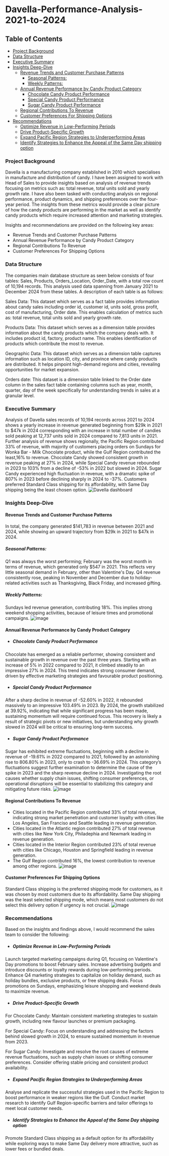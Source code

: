 # Davella-Performance-Analysis-2021-to-2024


## Table of Contents
* [Project Background](#project-background)
* [Data Structure](#data-structure)
* [Executive Summary](#executive-summary)
* [Insights Deep-Dive](#insights-deep-dive)
  * [Revenue Trends and Customer Purchase Patterns](#revenue-trends-and-customer-purchase-patterns)
    * [Seasonal Patterns:](#seasonal-patterns)
    * [Weekly Patterns:](#weekly-patterns)
  * [Annual Revenue Performance by Candy Product Category](#annual-revenue-performance-by-candy-product-category)
    * [Chocolate Candy Product Performance](#chocolate-candy-product-performance)
    * [Special Candy Product Performance](#special-candy-product-performance)
    * [Sugar Candy Product Performance](#sugar-candy-product-performance)
  * [Regional Contributions To Revenue](#regional-contributions-to-revenue)
  * [Customer Preferences For Shipping Options](#customer-preferences-for-shipping-options)
* [Recommendations](#recommendations)
   * [Optimize Revenue in Low-Performing Periods](#optimize-revenue-in-low-performing-periods)
   * [Drive Product-Specific Growth](#drive-product-specific-growth)
   * [Expand Pacific Region Strategies to Underperforming Areas](#expand-pacific-region-strategies-to-underperforming-areas)
   * [Identify Strategies to Enhance the Appeal of the Same Day shipping option](#identify-strategies-to-enhance-the-appeal-of-the-same-day-shipping-option)


### Project Background
Davella is a manufacturing company established in 2010 which specialises in manufacture and distribution of candy. I have been assigned to work with Head of Sales to provide insights based on analysis of revenue trends focusing on metrics such as: total revenue, total units sold and yearly growth rate. I have also been tasked with conducting analysis on regional performance, product dynamics, and shipping preferences over the four-year period. The insights from these metrics would provide a clear picture of how the candy products are performing in the market as well as identify candy products which require increased attention and marketing strategies.

Insights and recommendations are provided on the following key areas:

* Revenue Trends and Customer Purchase Patterns
* Annual Revenue Performance by Candy Product Category
* Regional Contributions To Revenue
* Customer Preferences For Shipping Options

### Data Structure
The companies main database structure as seen below consists of four tables: Sales, Products, Orders_Location, Order_Date, with a total row count of 10,194 records. This analysis used data spanning from January 2021 to December 2024 from these tables. A description of each table is as follows:

Sales Data: This dataset which serves as a fact table provides information about candy sales including order id, customer id, units sold, gross profit, cost of manufacturing, Order date. This enables calculation of metrics such as: total revenue, total units sold and yearly growth rate.

Products Data: This dataset which serves as a dimension table provides information about the candy products which the company deals with. It includes product id, factory, product name. This enables identification of products which contribute the most to revenue.

Geographic Data: This dataset which serves as a dimension table captures information such as location ID, city, and province where candy products are distributed. It helps pinpoint high-demand regions and cities, revealing opportunities for market expansion.

Orders date: This dataset is a dimension table linked to the Order date column in the sales fact table containing columns such as year, month, quarter, day of the week specifically for understanding trends in sales at a granular level.


### Executive Summary
Analysis of Davella sales records of 10,194 records across 2021 to 2024 shows a yearly increase in revenue generated beginning from $29k in 2021 to $47k in 2024 corresponding with an increase in total number of candies sold peaking at 12,737 units sold in 2024 compared to 7,813 units in 2021. Further analysis of revenue shows regionally, the Pacific Region contributed 33% of revenue, with majority of customers placing orders on Sundays for Wonka Bar - Milk Chocolate product, while the Gulf Region contributed the least,16% to revenue. Chocolate Candy showed consistent growth in revenue peaking at 27% in 2024, while Special Candy revenue rebounded in 2023 to 103% from a decline of -53% in 2022 but slowed in 2024. Sugar Candy experienced high fluctuation in revenue, with a dramatic spike of 807% in 2023 before declining sharply in 2024 to -37%. Customers preferred Standard Class shipping for its affordability, with Same Day shipping being the least chosen option. 
![Davella dashboard](https://github.com/user-attachments/assets/f1ce1519-a4b2-4d83-a0f7-35efba437399)




### Insights Deep-Dive


#### Revenue Trends and Customer Purchase Patterns
In total, the company generated $141,783 in revenue between 2021 and 2024, while showing an upward trajectory from $29k in 2021 to $47k in 2024.
##### Seasonal Patterns:
Q1 was always the worst performing; February was the worst month in terms of revenue, which generated only $547 in 2021. This reflects very little seasonal demand in February, other than Valentine's Day. Q4 revenue consistently rose, peaking in November and December due to holiday-related activities such as Thanksgiving, Black Friday, and increased gifting.
##### Weekly Patterns:
Sundays led revenue generation, contributing 18%. This implies strong weekend shopping activities, because of leisure times and promotional campaigns.
![image](https://github.com/user-attachments/assets/0b151611-c172-42de-be42-d3ef11babbc1)


#### Annual Revenue Performance by Candy Product Category
* ##### Chocolate Candy Product Performance
Chocolate has emerged as a reliable performer, showing consistent and sustainable growth in revenue over the past three years. Starting with an increase of 5% in 2022 compared to 2021, it climbed steadily to an impressive 27% in 2024. This trend indicates strong consumer demand, driven by effective marketing strategies and favourable product positioning.
* ##### Special Candy Product Performance
After a sharp decline in revenue of -52.60% in 2022, it rebounded massively to an impressive 103.49% in 2023. By 2024, the growth stabilized at 39.92%, indicating that while significant progress has been made, sustaining momentum will require continued focus. This recovery is likely a result of strategic pivots or new initiatives, but understanding why growth slowed in 2024 will be critical to ensuring long-term success.
* ##### Sugar Candy Product Performance
Sugar has exhibited extreme fluctuations, beginning with a decline in revenue of -19.61% in 2022 compared to 2021, followed by an astonishing rise to 806.80% in 2023, only to crash to -36.69% in 2024. This category’s fluctuations suggest further examination to determine the cause of the spike in 2023 and the sharp revenue decline in 2024. Investigating the root causes whether supply chain issues, shifting consumer preferences, or operational disruptions will be essential to stabilizing this category and mitigating future risks.
![image](https://github.com/user-attachments/assets/5f0404e2-f16c-4682-a4b9-1fcf3ac99bb2)


#### Regional Contributions To Revenue
* Cities located in the Pacific Region contributed 33% of total revenue, indicating strong market penetration and customer loyalty with cities like Los Angeles, San Franciso and Seattle leading in revenue generation.
* Cities located in the Atlantic region contributed 27% of total revenue with cities like New York City, Philadephia and Newmark leading in revenue generation.
* Cities located in the Interior Region contributed 23% of total revenue with cities like Chicago, Houston and Springfield leading in revenue generation.
* The Gulf Region contributed 16%, the lowest contribution to revenue among other regions.
![image](https://github.com/user-attachments/assets/c3f10107-b8ce-4faa-9335-9da95c1f0810)


#### Customer Preferences For Shipping Options
Standard Class shipping is the preferred shipping mode for customers, as it was chosen by most customers due to its affordability. Same Day shipping was the least selected shipping mode, which means most customers do not select this delivery option if urgency is not crucial.
![image](https://github.com/user-attachments/assets/a2154dc2-e86b-41f2-bcba-39c202e1526e)


### Recommendations
Based on the insights and findings above, I would recommend the sales team to consider the following:

* ##### Optimize Revenue in Low-Performing Periods
Launch targeted marketing campaigns during Q1, focusing on Valentine's Day promotions to boost February sales. Increase advertising budgets and introduce discounts or loyalty rewards during low-performing periods. Enhance Q4 marketing strategies to capitalize on holiday demand, such as holiday bundles, exclusive products, or free shipping deals. Focus promotions on Sundays, emphasizing leisure shopping and weekend deals to maximize revenue.

* ##### Drive Product-Specific Growth
For Chocolate Candy: Maintain consistent marketing strategies to sustain growth, including new flavour launches or premium packaging.

For Special Candy: Focus on understanding and addressing the factors behind slowed growth in 2024, to ensure sustained momentum in revenue from 2023.

For Sugar Candy: Investigate and resolve the root causes of extreme revenue fluctuations, such as supply chain issues or shifting consumer preferences. Consider offering stable pricing and consistent product availability.

* ##### Expand Pacific Region Strategies to Underperforming Areas
Analyse and replicate the successful strategies used in the Pacific Region to boost performance in weaker regions like the Gulf. Conduct market research to identify Gulf Region-specific barriers and tailor offerings to meet local customer needs.

* ##### Identify Strategies to Enhance the Appeal of the Same Day shipping option
Promote Standard Class shipping as a default option for its affordability while exploring ways to make Same Day delivery more attractive, such as lower fees or bundled deals.

